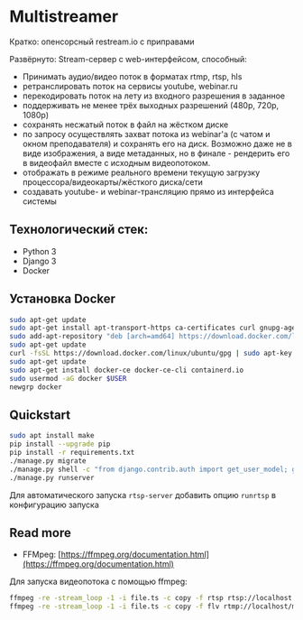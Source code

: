 # Multistreamer
Кратко: опенсорсный restream.io с приправами

Развёрнуто: Stream-сервер с web-интерфейсом, способный:
- Принимать аудио/видео поток в форматах rtmp, rtsp, hls
- ретранслировать поток на сервисы youtube, webinar.ru
- перекодировать поток на лету из входного разрешения в заданное 
- поддерживать не менее трёх выходных разрешений (480p, 720p, 1080p) 
- сохранять несжатый поток в файл на жёстком диске
- по запросу осуществлять захват потока из webinar'а (с чатом и окном преподавателя) и сохранять его на диск. Возможно даже не в виде изображения, а виде метаданных, но в финале - рендерить его в видеофайл вместе с исходным видеопотоком.
- отображать в режиме реального времени текущую загрузку процессора/видеокарты/жёсткого диска/сети
- создавать youtube- и webinar-трансляцию прямо из интерфейса системы

## Технологический стек:
- Python 3
- Django 3
- Docker


## Установка Docker
```bash
sudo apt-get update
sudo apt-get install apt-transport-https ca-certificates curl gnupg-agent software-properties-common
sudo add-apt-repository "deb [arch=amd64] https://download.docker.com/linux/ubuntu bionic stable"
sudo apt-get update
curl -fsSL https://download.docker.com/linux/ubuntu/gpg | sudo apt-key add -
sudo apt-get update
sudo apt-get install docker-ce docker-ce-cli containerd.io
sudo usermod -aG docker $USER
newgrp docker
```

## Quickstart
```bash
sudo apt install make
pip install --upgrade pip
pip install -r requirements.txt
./manage.py migrate
./manage.py shell -c "from django.contrib.auth import get_user_model; get_user_model().objects.create_superuser('vasya', '1@abc.net', 'promprog')"
./manage.py runserver
```
Для автоматического запуска `rtsp-server` добавить опцию `runrtsp` в конфигурацию запуска

## Read more
- FFMpeg: [https://ffmpeg.org/documentation.html](https://ffmpeg.org/documentation.html)

Для запуска видеопотока с помощью ffmpeg:
```bash
ffmpeg -re -stream_loop -1 -i file.ts -c copy -f rtsp rtsp://localhost:8554/mystream
ffmpeg -re -stream_loop -1 -i file.ts -c copy -f flv rtmp://localhost/mystream
```
